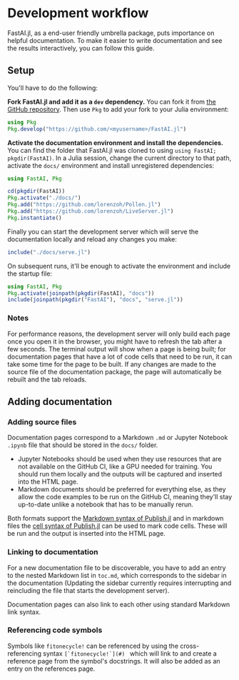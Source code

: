# Development workflow

FastAI.jl, as a end-user friendly umbrella package, puts importance on helpful documentation. To make it easier to write documentation and see the results interactively, you can follow this guide.

## Setup

You'll have to do the following:

**Fork FastAI.jl and add it as a `dev` dependency.** You can fork it from [the GitHub repository](https://github.com/FluxML/FastAI.jl). Then use `Pkg` to add your fork to your Julia environment:

```julia
using Pkg
Pkg.develop("https://github.com/<myusername>/FastAI.jl")
```

**Activate the documentation environment and install the dependencies.** You can find the folder that FastAI.jl was cloned to using `using FastAI; pkgdir(FastAI)`. In a Julia session, change the current directory to that path, activate the `docs/` environment and install unregistered dependencies:

```julia
using FastAI, Pkg

cd(pkgdir(FastAI))
Pkg.activate("./docs/")
Pkg.add("https://github.com/lorenzoh/Pollen.jl")
Pkg.add("https://github.com/lorenzoh/LiveServer.jl")
Pkg.instantiate()
```

Finally you can start the development server which will serve the documentation locally and reload any changes you make:

```julia
include("./docs/serve.jl")
```

On subsequent runs, it'll be enough to activate the environment and include the startup file:

```julia
using FastAI, Pkg
Pkg.activate(joinpath(pkgdir(FastAI), "docs"))
include(joinpath(pkgdir("FastAI"), "docs", "serve.jl"))
```

### Notes

For performance reasons, the development server will only build each page once you open it in the browser, you might have to refresh the tab after a few seconds. The terminal output will show when a page is being built; for documentation pages that have a lot of code cells that need to be run, it can take some time for the page to be built. If any changes are made to the source file of the documentation package, the page will automatically be rebuilt and the tab reloads. 

## Adding documentation

### Adding source files

Documentation pages correspond to a Markdown `.md` or Jupyter Notebook `.ipynb` file that should be stored in the `docs/` folder. 

- Jupyter Notebooks should be used when they use resources that are not available on the GitHub CI, like a GPU needed for training. You should run them locally and the outputs will be captured and inserted into the HTML page.
- Markdown documents should be preferred for everything else, as they allow the code examples to be run on the GitHub CI, meaning they'll stay up-to-date unlike a notebook that has to be manually rerun.

Both formats support the [Markdown syntax of Publish.jl](https://michaelhatherly.github.io/Publish.jl/dev/docs/syntax.html) and in markdown files the [cell syntax of Publish.jl](https://michaelhatherly.github.io/Publish.jl/dev/docs/cells.html) can be used to mark code cells. These will be run and the output is inserted into the HTML page.

### Linking to documentation 

For a new documentation file to be discoverable, you have to add an entry to the nested Markdown list in `toc.md`, which corresponds to the sidebar in the documentation (Updating the sidebar currently requires interrupting and reincluding the file that starts the development server).

Documentation pages can also link to each other using standard Markdown link syntax.

### Referencing code symbols

Symbols like `fitonecycle!` can be referenced by using the cross-referencing syntax ```[`fitonecycle!`](#) ``` which will link to and create a reference page from the symbol's docstrings. It will also be added as an entry on the references page.